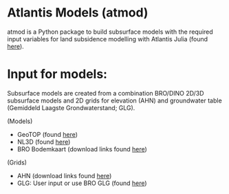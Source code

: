 # Atlantis Models (atmod)

atmod is a Python package to build subsurface models with the required input variables for land subsidence modelling with Atlantis Julia (found [here](https://gitlab.com/deltares/subsidence/atlans.jl)).

# Input for models:
Subsurface models are created from a combination BRO/DINO 2D/3D subsurface models and 2D grids for elevation (AHN) and groundwater table (Gemiddeld Laagste Grondwaterstand; GLG).

(Models)
- GeoTOP (found [here](https://dinodata.nl/opendap))
- NL3D (found [here](https://dinodata.nl/opendap))
- BRO Bodemkaart (download links found [here](https://www.pdok.nl/-/de-services-voor-de-bro-datasets-bodemkaart-en-geomorfologische-kaart-zijn-vernieuwd))

(Grids)
- AHN (download links found [here](https://www.pdok.nl/introductie/-/article/actueel-hoogtebestand-nederland-ahn))
- GLG: User input or use BRO GLG (found [here](https://basisregistratieondergrond.nl/inhoud-bro/registratieobjecten/modellen/model-grondwaterspiegeldiepte-wdm/))

